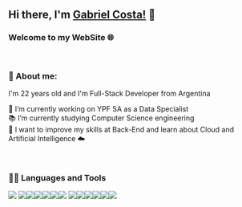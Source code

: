 ## Hi there, I'm [Gabriel Costa!](https://www.linkedin.com/in/cristian-gabriel-costa-1bb64a1b2/) 👋

### Welcome to my WebSite 🌐

<br />

### 🙂 About me:

I'm 22 years old and I'm Full-Stack Developer from Argentina

🔭 I’m currently working on YPF SA as a Data Specialist <br />
📚 I’m currently studying Computer Science engineering <br />
🌱 I want to improve my skills at Back-End and learn about Cloud and Artificial Intelligence ☁️

<br />

### 👨‍💻 Languages and Tools
<img src = "https://img.shields.io/badge/-HTML5-E34F26?style=flat&logo=html5&logoColor=white"> <img src = "https://img.shields.io/badge/-CSS3-1572B6?style=flat&logo=css3&logoColor=white"><img src="https://img.shields.io/badge/-Bootstrap-563D7C?style=flat&logo=bootstrap&logoColor=white"><img src="	https://img.shields.io/badge/JavaScript-323330?style=for-the-badge&logo=javascript&logoColor=F7DF1E"><img src="https://img.shields.io/badge/-Node.js-3C873A?style=flat&logo=Node.js&logoColor=white"><img src="https://img.shields.io/badge/MySQL-00000F?style=for-the-badge&logo=mysql&logoColor=white"><img src="http://img.shields.io/badge/-Java-F89820?style=flat&logo=java&logoColor=white"> <img src="https://img.shields.io/badge/C-00599C?style=flat&logo=c&logoColor=white"><img src="http://img.shields.io/badge/-Git-F1502F?style=flat&logo=git&logoColor=FFFFFF"><img src="http://img.shields.io/badge/-Github-000000?style=flat&logo=github&logoColor=FFFFFF"><img src="http://img.shields.io/badge/-VS%20Code-007ACC?style=flat&logo=visual%20studio%20code&logoColor=white"><img src="https://img.shields.io/badge/PHP-777BB4?style=flat&logo=php&logoColor=white"><img src="https://img.shields.io/badge/Laravel-FF2D20?style=flat&logo=laravel&logoColor=white">


<!--
**gabycosta04/gabycosta04** is a ✨ _special_ ✨ repository because its `README.md` (this file) appears on your GitHub profile.

Here are some ideas to get you started:

- 🔭 I’m currently working on ...
- 🌱 I’m currently learning ...
- 👯 I’m looking to collaborate on ...
- 🤔 I’m looking for help with ...
- 💬 Ask me about ...
- 📫 How to reach me: ...
- 😄 Pronouns: ...
- ⚡ Fun fact: ...
-->
